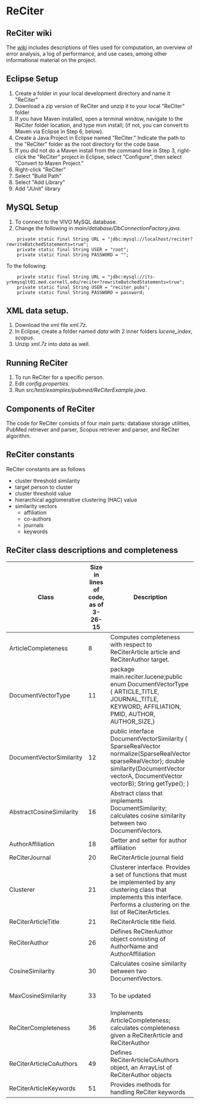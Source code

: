# ReCiter

## ReCiter wiki
The <a href="/wiki">wiki</a> includes descriptions of files used for computation, an overview of error analysis, a log of performance, and use cases, among other informational material on the project.

## Eclipse Setup
1. Create a folder in your local development directory and name it "ReCiter"
2. Download a zip version of ReCiter and unzip it to your local "ReCiter" folder
3. If you have Maven installed, open a terminal window, navigate to the ReCiter folder location, and type mvn install; (if not, you can convert to Maven via Eclipse in Step 6, below).
4. Create a Java Project in Eclipse named "ReCiter." Indicate the path to the "ReCiter" folder as the root directory for the code base.
5. If you did not do a Maven install from the command line in Step 3, right-click the "ReCiter" project in Eclipse, select "Configure", then select "Convert to Maven Project."
6. Right-click "ReCiter"
9. Select "Build Path"
10. Select "Add Library"
11. Add "JUnit" library

## MySQL Setup
1. To connect to the VIVO MySQL database.
2. Change the following in *main/database/DbConnectionFactory.java*.
```
	private static final String URL = "jdbc:mysql://localhost/reciter?rewriteBatchedStatements=true";
	private static final String USER = "root";
	private static final String PASSWORD = "";
```
To the following:
```
	private static final String URL = "jdbc:mysql://its-yrkmysqlt01.med.cornell.edu/reciter?rewriteBatchedStatements=true";
	private static final String USER = "reciter_pubs";
	private static final String PASSWORD = password;
```

## XML data setup.
1. Download the xml file *xml.7z*.
2. In Eclipse, create a folder named *data* with 2 inner folders *lucene_index*, *scopus*.
3. Unzip *xml.7z* into *data* as well.

## Running ReCiter
1. To run ReCiter for a specific person.
2. Edit *config.properties*.
3. Run *src/test/examples/pubmed/ReCiterExample.java*.

## Components of ReCiter
The code for ReCiter consists of four main parts: database storage utilities, PubMed retriever and parser, Scopus retriever and parser, and ReCiter algorithm.

## ReCiter constants
ReCiter constants are as follows
* cluster threshold similarity
* target person to cluster
* cluster threshold value
* hierarchical agglomerative clustering (HAC) value
* similarity vectors
  * affiliation
  * co-authors
  * journals
  * keywords

## ReCiter class descriptions and completeness
| Class                    | Size in lines of code, as of 3-26-15 | Description                                                                                                                                                                                       | Completeness                 |
|--------------------------|--------------------------------------|---------------------------------------------------------------------------------------------------------------------------------------------------------------------------------------------------|------------------------------|
| ArticleCompleteness      | 8                                    | Computes completeness with respect to ReCiterArticle article and ReCiterAuthor target.                                                                                                            | Completed                    |
| DocumentVectorType       | 11                                   | package main.reciter.lucene;public enum DocumentVectorType { ARTICLE_TITLE, JOURNAL_TITLE, KEYWORD, AFFILIATION, PMID, AUTHOR, AUTHOR_SIZE,}                                                      | Completed.                   |
| DocumentVectorSimilarity | 12                                   | public interface DocumentVectorSimilarity { SparseRealVector normalize(SparseRealVector sparseRealVector); double similarity(DocumentVector vectorA, DocumentVector vectorB); String getType(); } | Completed.                   |
| AbstractCosineSimilarity | 16                                   | Abstract class that implements DocumentSimilarity; calculates cosine similarity between two DocumentVectors.                                                                                      | Completed. Requires testing. |
| AuthorAffiliation        | 18                                   | Getter and setter for author affiliation                                                                                                                                                          | Completed.                   |
| ReCiterJournal           | 20                                   | ReCiterArticle journal field                                                                                                                                                                      | Completed.                   |
| Clusterer                | 21                                   | Clusterer interface. Provides a set of functions that must be implemented by any clustering class that implements this interface. Performs a clustering on the list of ReCiterArticles.           | Completed.                   |
| ReCiterArticleTitle      | 21                                   | ReCiterArticle title field.                                                                                                                                                                       | Completed.                   |
| ReCiterAuthor            | 26                                   | Defines ReCiterAuthor object consisting of AuthorName and AuthorAffiliation                                                                                                                       | Completed                    |
| CosineSimilarity         | 30                                   | Calculates cosine similarity between two DocumentVectors.                                                                                                                                         | Completed. Requires testing. |
| MaxCosineSimilarity      | 33                                   | To be updated                                                                                                                                                                                     | Completed. Requires testing. |
| ReCiterCompleteness      | 36                                   | Implements ArticleCompleteness; calculates completeness given a ReCiterArticle and ReCiterAuthor                                                                                                  | Completed. Requires testing. |
| ReCiterArticleCoAuthors  | 49                                   | Defines ReCiterArticleCoAuthors object, an ArrayList of ReCiterAuthor objects                                                                                                                     | Completed.                   |
| ReCiterArticleKeywords   | 51                                   | Provides methods for handling ReCiter keywords                                                                                                                     | Completed.                   |                                                 





